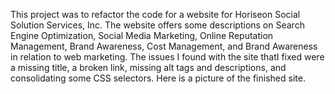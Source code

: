 This project was to refactor the code for a website for Horiseon Social Solution Services, Inc. The website offers some descriptions on Search Engine Optimization, Social Media Marketing, Online Reputation Management, Brand Awareness, Cost Management, and Brand Awareness in relation to web marketing. The issues I found with the site thatI fixed were a missing title, a broken link, missing alt tags and descriptions, and consolidating some CSS selectors. Here is a picture of the finished site. 